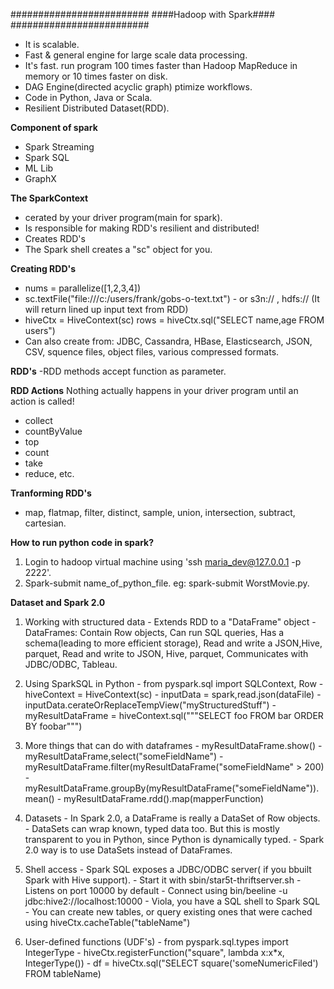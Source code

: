 #########################
####Hadoop with Spark####
#########################

- It is scalable.
- Fast & general engine for large scale data processing.
- It's fast. run program 100 times faster than Hadoop MapReduce in memory or 10 times faster on disk.
- DAG Engine(directed acyclic graph) ptimize workflows.
- Code in Python, Java or Scala.
- Resilient Distributed Dataset(RDD).

**Component of spark**
- Spark Streaming
- Spark SQL
- ML Lib
- GraphX

**The SparkContext**
- cerated by your driver program(main for spark).
- Is responsible for making RDD's resilient and distributed!
- Creates RDD's
- The Spark shell creates a "sc" object for you.

**Creating RDD's**
- nums = parallelize([1,2,3,4])
- sc.textFile("file:///c:/users/frank/gobs-o-text.txt")
        - or s3n:// , hdfs:// (It will return lined up input text from RDD)
- hiveCtx = HiveContext(sc) rows = hiveCtx.sql("SELECT name,age FROM users")
- Can also create from: JDBC, Cassandra, HBase, Elasticsearch, JSON, CSV, squence files, object files, various compressed formats.

**RDD's**
-RDD methods accept function as parameter.

**RDD Actions**
  Nothing actually happens in your driver program until an action is called!
- collect
- countByValue
- top
- count
- take
- reduce, etc.

**Tranforming RDD's**
- map, flatmap, filter, distinct, sample, union, intersection, subtract, cartesian.

**How to run python code in spark?**
1. Login to hadoop virtual machine using 'ssh maria_dev@127.0.0.1 -p 2222'.
2. Spark-submit name_of_python_file. eg: spark-submit WorstMovie.py.

**Dataset and Spark 2.0**

1. Working with structured data
        - Extends RDD to a "DataFrame" object
        - DataFrames: Contain Row objects, Can run SQL queries, Has a schema(leading to more efficient storage), Read and write 
                      a JSON,Hive, parquet, Read and write to JSON, Hive, parquet, Communicates with JDBC/ODBC, Tableau.
                      
2. Using SparkSQL in Python
        - from pyspark.sql import SQLContext, Row
        - hiveContext = HiveContext(sc)
        - inputData = spark,read.json(dataFile)
        - inputData.cerateOrReplaceTempView("myStructuredStuff")
        - myResultDataFrame = hiveContext.sql("""SELECT foo FROM bar ORDER BY foobar""")
3. More things that can do with dataframes
        - myResultDataFrame.show()
        - myResultDataFrame,select("someFieldName")
        - myResultDataFrame.filter(myResultDataFrame("someFieldName" > 200)
        - myResultDataFrame.groupBy(myResultDataFrame("someFieldName")).mean()
        - myResultDataFrame.rdd().map(mapperFunction)
        
4. Datasets
        - In Spark 2.0, a DataFrame is really a DataSet of Row objects.
        - DataSets can wrap known, typed data too. But this is mostly transparent to you in Python, since Python is 
          dynamically typed.
        - Spark 2.0 way is to use DataSets instead of DataFrames.

5. Shell access
        - Spark SQL exposes a JDBC/ODBC server( if you bbuilt Spark with Hive support).
        - Start it with sbin/star5t-thriftserver.sh
        - Listens on port 10000 by default
        - Connect using bin/beeline -u jdbc:hive2://localhost:10000
        - Viola, you have a SQL shell to Spark SQL
        - You can create new tables, or query existing ones that were cached using hiveCtx.cacheTable("tableName")
     
 6. User-defined functions (UDF's)
        - from pyspark.sql.types import IntegerType
        - hiveCtx.registerFunction("square", lambda x:x*x, IntegerType())
        - df = hiveCtx.sql("SELECT square('someNumericFiled') FROM tableName) 
        
        
